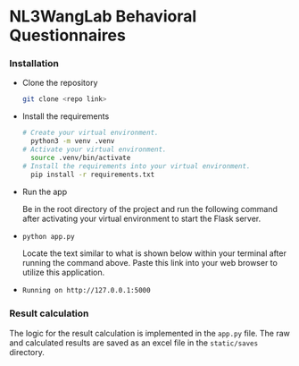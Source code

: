 # NL3WangLab Behavioral Questionnaires

### Installation

- Clone the repository

  ```bash
  git clone <repo link>
  ```
- Install the requirements

  ```bash
  # Create your virtual environment.
    python3 -m venv .venv
  # Activate your virtual environment.
    source .venv/bin/activate
  # Install the requirements into your virtual environment.
    pip install -r requirements.txt
  ```
- Run the app

  Be in the root directory of the project and run the following command after activating your virtual environment to start the Flask server.
- ```bash
  python app.py
  ```

  Locate the text similar to what is shown below within your terminal after running the command above. Paste this link into your web browser to utilize this application.
- ```bash
  Running on http://127.0.0.1:5000
  ```

### Result calculation

The logic for the result calculation is implemented in the `app.py` file. The raw and calculated results are saved as an excel file in the `static/saves` directory.
